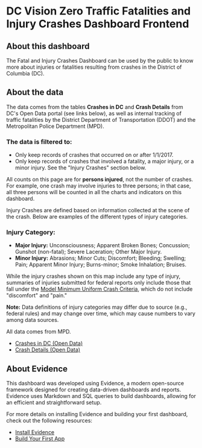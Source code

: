# DC Vision Zero Traffic Fatalities and Injury Crashes Dashboard Frontend

## About this dashboard

The Fatal and Injury Crashes Dashboard can be used by the public to know more about injuries or fatalities resulting from crashes in the District of Columbia (DC).

## About the data

The data comes from the tables **Crashes in DC** and **Crash Details** from DC's Open Data portal (see links below), as well as internal tracking of traffic fatalities by the District Department of Transportation (DDOT) and the Metropolitan Police Department (MPD).

### The data is filtered to:
- Only keep records of crashes that occurred on or after 1/1/2017.
- Only keep records of crashes that involved a fatality, a major injury, or a minor injury. See the "Injury Crashes" section below.

All counts on this page are for **persons injured**, not the number of crashes. For example, one crash may involve injuries to three persons; in that case, all three persons will be counted in all the charts and indicators on this dashboard.

Injury Crashes are defined based on information collected at the scene of the crash. Below are examples of the different types of injury categories.

### Injury Category:
- **Major Injury:** Unconsciousness; Apparent Broken Bones; Concussion; Gunshot (non-fatal); Severe Laceration; Other Major Injury.
- **Minor Injury:** Abrasions; Minor Cuts; Discomfort; Bleeding; Swelling; Pain; Apparent Minor Injury; Burns-minor; Smoke Inhalation; Bruises.

While the injury crashes shown on this map include any type of injury, summaries of injuries submitted for federal reports only include those that fall under the [Model Minimum Uniform Crash Criteria](https://www.nhtsa.gov/mmucc-1), which do not include "discomfort" and "pain." 

**Note:** Data definitions of injury categories may differ due to source (e.g., federal rules) and may change over time, which may cause numbers to vary among data sources.

All data comes from MPD.

- [Crashes in DC (Open Data)](https://opendata.dc.gov/datasets/crashes-in-dc)
- [Crash Details (Open Data)](https://opendata.dc.gov/datasets/crash-details-table)

## About Evidence

This dashboard was developed using Evidence, a modern open-source framework designed for creating data-driven dashboards and reports. Evidence uses Markdown and SQL queries to build dashboards, allowing for an efficient and straightforward setup.

For more details on installing Evidence and building your first dashboard, check out the following resources:

- [Install Evidence](https://docs.evidence.dev/install-evidence/)
- [Build Your First App](https://docs.evidence.dev/build-your-first-app/)
